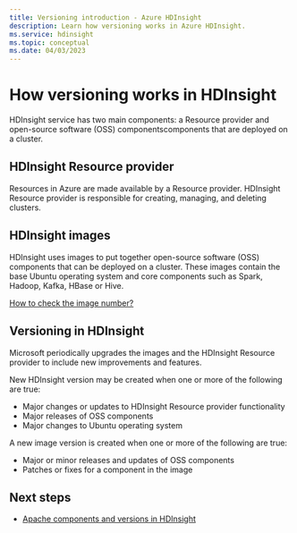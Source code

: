 ```yaml
---
title: Versioning introduction - Azure HDInsight
description: Learn how versioning works in Azure HDInsight.
ms.service: hdinsight
ms.topic: conceptual
ms.date: 04/03/2023
---
```


# How versioning works in HDInsight

HDInsight service has two main components: a Resource provider and open-source software (OSS) componentscomponents that are deployed on a cluster. 

## HDInsight Resource provider

Resources in Azure are made available by a Resource provider. HDInsight Resource provider is responsible for creating, managing, and deleting clusters.

## HDInsight images

HDInsight uses images to put together open-source software (OSS) components that can be deployed on a cluster. These images contain the base Ubuntu operating system and core components such as Spark, Hadoop, Kafka, HBase or Hive.

[How to check the image number?](./view-hindsight-cluster-image-version.md)

## Versioning in HDInsight

Microsoft periodically upgrades the images and the HDInsight Resource provider to include new improvements and features.

New HDInsight version may be created when one or more of the following are true:

- Major changes or updates to HDInsight Resource provider functionality
- Major releases of OSS components
- Major changes to Ubuntu operating system

A new image version is created when one or more of the following are true:

- Major or minor releases and updates of OSS components
- Patches or fixes for a component in the image

## Next steps

- [Apache components and versions in HDInsight](./hdinsight-component-versioning.md)
